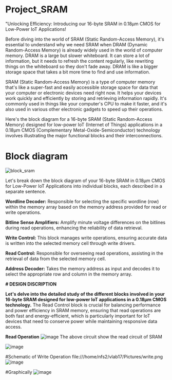 # Project_SRAM
"Unlocking Efficiency: Introducing our 16-byte SRAM in 0.18μm CMOS for Low-Power IoT Applications!

Before diving into the world of SRAM (Static Random-Access Memory), it's essential to understand why we need SRAM when DRAM (Dynamic Random-Access Memory) is already widely used in the world of computer memory. 
 DRAM is a large but slower whiteboard.
 It can store a lot of information, but it needs to refresh the content regularly, like rewriting things on the whiteboard so they don't fade away.
 DRAM is like a bigger storage space that takes a bit more time to find and use information.

SRAM (Static Random-Access Memory) is a type of computer memory that's like a super-fast and easily accessible storage space for data that your computer or electronic devices need right now. 
It helps your devices work quickly and efficiently by storing and retrieving information rapidly. 
It's commonly used in things like your computer's CPU to make it faster, and it's also used in various other electronic gadgets to speed up their operations.


Here's the block diagram for a 16-byte SRAM (Static Random-Access Memory) designed for low-power IoT (Internet of Things) applications in a 0.18μm CMOS (Complementary Metal-Oxide-Semiconductor) technology involves illustrating the major functional blocks and their interconnections. 

# Block diagram
![block_sram](https://github.com/Smrity004/Project_SRAM/assets/102158117/8cb663fd-c1fe-4a52-8d76-fa82e20454a7)

Let's break down the block diagram of your 16-byte SRAM in 0.18μm CMOS for Low-Power IoT Applications into individual blocks, each described in a separate sentence.

**Wordline Decoder:**
Responsible for selecting the specific wordline (row) within the memory array based on the memory address provided for read or write operations.

**Bitline Sense Amplifiers:**
Amplify minute voltage differences on the bitlines during read operations, enhancing the reliability of data retrieval.

**Write Control:**
This block manages write operations, ensuring accurate data is written into the selected memory cell through write drivers.

**Read Control:**
Responsible for overseeing read operations, assisting in the retrieval of data from the selected memory cell.

**Address Decoder:**
Takes the memory address as input and decodes it to select the appropriate row and column in the memory array.

**# DESIGN DISCRIPTION**

**Let's delve into the detailed study of the different blocks involved in your 16-byte SRAM designed for low-power IoT applications in a 0.18μm CMOS technology.**
The Read Control block is crucial for balancing performance and power efficiency in SRAM memory, ensuring that read operations are both fast and energy-efficient, which is particularly important for IoT devices that need to conserve power while maintaining responsive data access.


**Read Operation**
![image](https://github.com/Smrity004/Project_SRAM/assets/102158117/193c065e-bbe3-466a-a7ef-266fbdaa9f53)
The above circuit show the read circuit of SRAM


![image](https://github.com/Smrity004/Project_SRAM/assets/102158117/26a29df6-1278-4fb6-a7d9-921a637a5b30)


#Schematic of Write Operation
file:///home/nfs2/vlab17/Pictures/write.png![image](https://github.com/Smrity004/Project_SRAM/assets/102158117/859feb46-b901-41d5-9aee-8226124ca97f)


#Graphically
![image](https://github.com/Smrity004/Project_SRAM/assets/102158117/71c4403f-6d80-4ff1-8cfb-2a964c1677aa)











